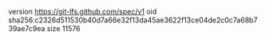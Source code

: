 version https://git-lfs.github.com/spec/v1
oid sha256:c2326d511530b40d7a66e32f13da45ae3622f13ce04de2c0c7a68b739ae7c9ea
size 11576
